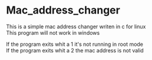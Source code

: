 # Mac_address_changer
This is a simple mac address changer writen in c for linux    
This program will not work in windows
  
  
If the program exits whit a 1 it's not running in root mode  
If the program exits whit a 2 the mac address is not valid
